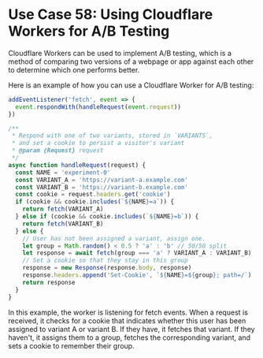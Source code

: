 # Use Case 58: Using Cloudflare Workers for A/B Testing

Cloudflare Workers can be used to implement A/B testing, which is a method of comparing two versions of a webpage or app against each other to determine which one performs better.

Here is an example of how you can use a Cloudflare Worker for A/B testing:

```javascript
addEventListener('fetch', event => {
  event.respondWith(handleRequest(event.request))
})

/**
 * Respond with one of two variants, stored in `VARIANTS`,
 * and set a cookie to persist a visitor's variant
 * @param {Request} request
 */
async function handleRequest(request) {
  const NAME = 'experiment-0'
  const VARIANT_A = 'https://variant-a.example.com'
  const VARIANT_B = 'https://variant-b.example.com'
  const cookie = request.headers.get('cookie')
  if (cookie && cookie.includes(`${NAME}=a`)) {
    return fetch(VARIANT_A)
  } else if (cookie && cookie.includes(`${NAME}=b`)) {
    return fetch(VARIANT_B)
  } else {
    // User has not been assigned a variant, assign one.
    let group = Math.random() < 0.5 ? 'a' : 'b' // 50/50 split
    let response = await fetch(group === 'a' ? VARIANT_A : VARIANT_B)
    // Set a cookie so that they stay in this group
    response = new Response(response.body, response)
    response.headers.append('Set-Cookie', `${NAME}=${group}; path=/`)
    return response
  }
}
```

In this example, the worker is listening for fetch events. When a request is received, it checks for a cookie that indicates whether this user has been assigned to variant A or variant B. If they have, it fetches that variant. If they haven't, it assigns them to a group, fetches the corresponding variant, and sets a cookie to remember their group.